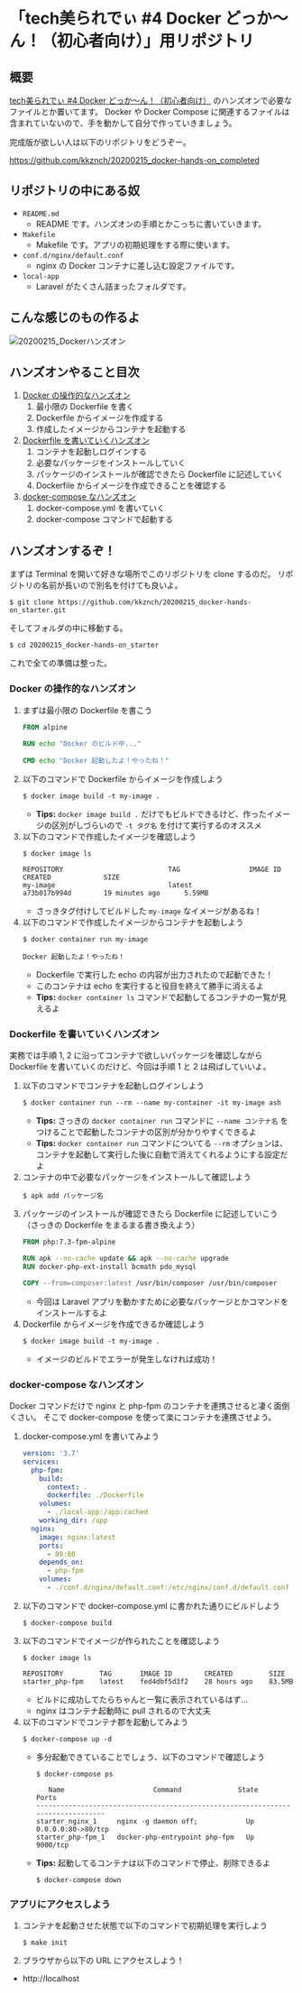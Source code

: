 # 「tech美られでぃ #4 Docker どっか〜ん！（初心者向け）」用リポジトリ

## 概要

[tech美られでぃ #4 Docker どっか〜ん！（初心者向け）](https://tech-chura-lady.connpass.com/event/163133) のハンズオンで必要なファイルとか置いてます。
Docker や Docker Compose に関連するファイルは含まれていないので、手を動かして自分で作っていきましょう。

完成版が欲しい人は以下のリポジトリをどうぞー。

https://github.com/kkznch/20200215_docker-hands-on_completed


## リポジトリの中にある奴

- `README.md`
  - README です。ハンズオンの手順とかこっちに書いていきます。
- `Makefile`
  - Makefile です。アプリの初期処理をする際に使います。
- `conf.d/nginx/default.conf`
  - nginx の Docker コンテナに差し込む設定ファイルです。
- `local-app`
  - Laravel がたくさん詰まったフォルダです。

## こんな感じのもの作るよ

![20200215_Dockerハンズオン](https://user-images.githubusercontent.com/1622387/74581705-bb872700-4ff5-11ea-8abc-8616718bcde6.png)

## ハンズオンやること目次

1. [Docker の操作的なハンズオン](#docker-の操作的なハンズオン)
    1. 最小限の Dockerfile を書く
    2. Dockerfile からイメージを作成する
    3. 作成したイメージからコンテナを起動する
2. [Dockerfile を書いていくハンズオン](#dockerfile-を書いていくハンズオン)
    1. コンテナを起動しログインする
    2. 必要なパッケージをインストールしていく
    3. パッケージのインストールが確認できたら Dockerfile に記述していく
    4. Dockerfile からイメージを作成できることを確認する
3. [docker-compose なハンズオン](#docker-compose-なハンズオン)
    1. docker-compose.yml を書いていく
    2. docker-compose コマンドで起動する

## ハンズオンするぞ！

まずは Terminal を開いて好きな場所でこのリポジトリを clone するのだ。
リポジトリの名前が長いので別名を付けても良いよ。

```shell
$ git clone https://github.com/kkznch/20200215_docker-hands-on_starter.git
```

そしてフォルダの中に移動する。

```shell
$ cd 20200215_docker-hands-on_starter
```

これで全ての準備は整った。

### Docker の操作的なハンズオン

1. まずは最小限の Dockerfile を書こう
    ```Dockerfile
    FROM alpine
  
    RUN echo "Docker のビルド中..."
  
    CMD echo "Docker 起動したよ！やったね！"
    ```
2. 以下のコマンドで Dockerfile からイメージを作成しよう
    ```shell
    $ docker image build -t my-image .
    ```
    - **Tips:** `docker image build .` だけでもビルドできるけど、作ったイメージの区別がしづらいので `-t タグ名` を付けて実行するのオススメ
3. 以下のコマンドで作成したイメージを確認しよう
    ```shell
    $ docker image ls
  
    REPOSITORY                          TAG                 IMAGE ID            CREATED             SIZE
    my-image                            latest              a73b017b994d        19 minutes ago      5.59MB
    ```
    - さっきタグ付けしてビルドした `my-image` なイメージがあるね！
4. 以下のコマンドで作成したイメージからコンテナを起動しよう
    ```shell
    $ docker container run my-image
  
    Docker 起動したよ！やったね！
    ```
    - Dockerfile で実行した echo の内容が出力されたので起動できた！
    - このコンテナは echo を実行すると役目を終えて勝手に消えるよ
    - **Tips:** `docker container ls` コマンドで起動してるコンテナの一覧が見えるよ

### Dockerfile を書いていくハンズオン

実務では手順 1, 2 に沿ってコンテナで欲しいパッケージを確認しながら Dockerfile を書いていくのだけど、今回は手順 1 と 2 は飛ばしていいよ。


1. 以下のコマンドでコンテナを起動しログインしよう
    ```shell
    $ docker container run --rm --name my-container -it my-image ash
    ```
    - **Tips:** さっきの `docker container run` コマンドに `--name コンテナ名` をつけることで起動したコンテナの区別が分かりやすくできるよ  
    - **Tips:** `docker container run` コマンドについてる `--rm` オプションは、コンテナを起動して実行した後に自動で消えてくれるようにする設定だよ
2. コンテナの中で必要なパッケージをインストールして確認しよう
    ```shell
    $ apk add パッケージ名
    ```
3. パッケージのインストールが確認できたら Dockerfile に記述していこう（さっきの Dockerfile をまるまる書き換えよう）
    ```Dockerfile
    FROM php:7.3-fpm-alpine

    RUN apk --no-cache update && apk --no-cache upgrade
    RUN docker-php-ext-install bcmath pdo_mysql

    COPY --from=composer:latest /usr/bin/composer /usr/bin/composer
    ```
    - 今回は Laravel アプリを動かすために必要なパッケージとかコマンドをインストールするよ
4. Dockerfile からイメージを作成できるか確認しよう
    ```shell
    $ docker image build -t my-image .
    ```
    - イメージのビルドでエラーが発生しなければ成功！

### docker-compose なハンズオン

Docker コマンドだけで nginx と php-fpm のコンテナを連携させると凄く面倒くさい。
そこで docker-compose を使って楽にコンテナを連携させよう。

1. docker-compose.yml を書いてみよう
    ```yml:docker-compose.yml
    version: '3.7'
    services:
      php-fpm:
        build:
          context: .
          dockerfile: ./Dockerfile
        volumes:
          - ./local-app:/app:cached
        working_dir: /app
      nginx:
        image: nginx:latest
        ports:
          - 80:80
        depends_on:
          - php-fpm
        volumes:
          - ./conf.d/nginx/default.conf:/etc/nginx/conf.d/default.conf
    ```
2. 以下のコマンドで docker-compose.yml に書かれた通りにビルドしよう
    ```shell
    $ docker-compose build
    ```
3. 以下のコマンドでイメージが作られたことを確認しよう
    ```shell
    $ docker image ls
  
    REPOSITORY         TAG       IMAGE ID        CREATED         SIZE
    starter_php-fpm    latest    fed4dbf5d3f2    28 hours ago    83.5MB
    ```
    - ビルドに成功してたらちゃんと一覧に表示されているはず...
    - nginx はコンテナ起動時に pull されるので大丈夫
4. 以下のコマンドでコンテナ郡を起動してみよう
    ```shell
    $ docker-compose up -d
    ```
    - 多分起動できていることでしょう、以下のコマンドで確認しよう
        ```shell
        $ docker-compose ps

           Name                      Command              State         Ports
        --------------------------------------------------------------------------------
        starter_nginx_1     nginx -g daemon off;            Up      0.0.0.0:80->80/tcp
        starter_php-fpm_1   docker-php-entrypoint php-fpm   Up      9000/tcp
        ```
    - **Tips:** 起動してるコンテナは以下のコマンドで停止、削除できるよ
        ```shell
        $ docker-compose down
        ```

### アプリにアクセスしよう

1. コンテナを起動させた状態で以下のコマンドで初期処理を実行しよう
    ```shell
    $ make init
    ```
2. ブラウザから以下の URL にアクセスしよう！
  - http://localhost
